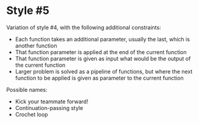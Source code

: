 Style #5
==============================

Variation of style #4, with the following additional constraints:

- Each function takes an additional parameter, usually the last, which is another function
- That function parameter is applied at the end of the current function
- That function parameter is given as input what would be the output of the current function
- Larger problem is solved as a pipeline of functions, but where the next function to be applied is given as parameter to the current function

Possible names:

- Kick your teammate forward!
- Continuation-passing style
- Crochet loop
